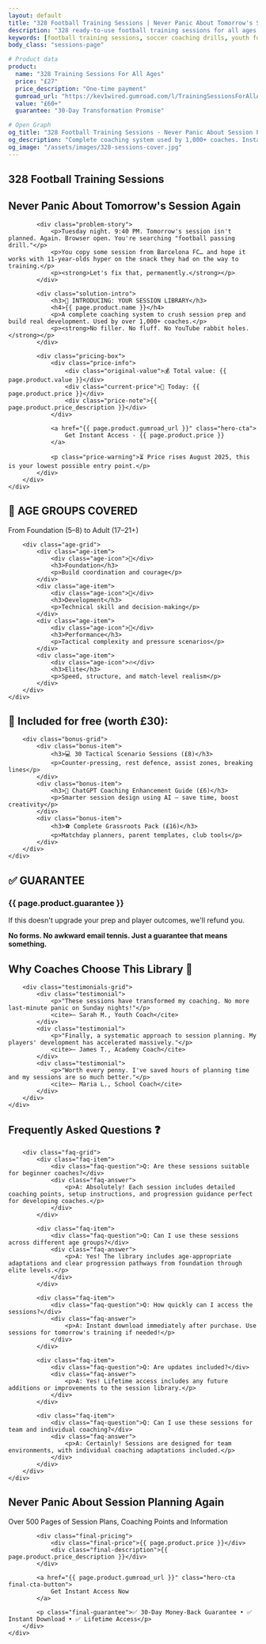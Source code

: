 ```yaml
---
layout: default
title: "328 Football Training Sessions | Never Panic About Tomorrow's Session Again"
description: "328 ready-to-use football training sessions for all ages. Complete coaching system used by 1,000+ coaches. Instant download, lifetime access."
keywords: [football training sessions, soccer coaching drills, youth football training, coaching session plans, Kevin Middleton, 360TFT]
body_class: "sessions-page"

# Product data
product:
  name: "328 Training Sessions For All Ages"
  price: "£27"
  price_description: "One-time payment"
  gumroad_url: "https://kev1wired.gumroad.com/l/TrainingSessionsForAllAges?wanted=true"
  value: "£60+"
  guarantee: "30-Day Transformation Promise"

# Open Graph
og_title: "328 Football Training Sessions - Never Panic About Session Planning Again"
og_description: "Complete coaching system used by 1,000+ coaches. Instant download, lifetime access."
og_image: "/assets/images/328-sessions-cover.jpg"
---
```


<section class="hero sessions-hero">
    <div class="container">
        <div class="hero-content">
            <h1>328 Football Training Sessions</h1>
            <h2 class="hero-subtitle">Never Panic About Tomorrow's Session Again</h2>
            
            <div class="problem-story">
                <p>Tuesday night. 9:40 PM. Tomorrow's session isn't planned. Again. Browser open. You're searching "football passing drill."</p>
                <p>You copy some session from Barcelona FC… and hope it works with 11-year-olds hyper on the snack they had on the way to training.</p>
                <p><strong>Let's fix that, permanently.</strong></p>
            </div>
            
            <div class="solution-intro">
                <h3>🧰 INTRODUCING: YOUR SESSION LIBRARY</h3>
                <h4>{{ page.product.name }}</h4>
                <p>A complete coaching system to crush session prep and build real development. Used by over 1,000+ coaches.</p>
                <p><strong>No filler. No fluff. No YouTube rabbit holes.</strong></p>
            </div>
            
            <div class="pricing-box">
                <div class="price-info">
                    <div class="original-value">💰 Total value: {{ page.product.value }}</div>
                    <div class="current-price">🤑 Today: {{ page.product.price }}</div>
                    <div class="price-note">{{ page.product.price_description }}</div>
                </div>
                
                <a href="{{ page.product.gumroad_url }}" class="hero-cta">
                    Get Instant Access - {{ page.product.price }}
                </a>
                
                <p class="price-warning">⏳ Price rises August 2025, this is your lowest possible entry point.</p>
            </div>
        </div>
    </div>
</section>

<section class="age-groups">
    <div class="container">
        <h2>🧒 AGE GROUPS COVERED</h2>
        <p class="section-subtitle">From Foundation (5–8) to Adult (17–21+)</p>
        
        <div class="age-grid">
            <div class="age-item">
                <div class="age-icon">🧱</div>
                <h3>Foundation</h3>
                <p>Build coordination and courage</p>
            </div>
            <div class="age-item">
                <div class="age-icon">🎯</div>
                <h3>Development</h3>
                <p>Technical skill and decision-making</p>
            </div>
            <div class="age-item">
                <div class="age-icon">🧠</div>
                <h3>Performance</h3>
                <p>Tactical complexity and pressure scenarios</p>
            </div>
            <div class="age-item">
                <div class="age-icon">🔥</div>
                <h3>Elite</h3>
                <p>Speed, structure, and match-level realism</p>
            </div>
        </div>
    </div>
</section>

<section class="bonus-content">
    <div class="container">
        <h2>🎁 Included for free (worth £30):</h2>
        
        <div class="bonus-grid">
            <div class="bonus-item">
                <h3>💻 30 Tactical Scenario Sessions (£8)</h3>
                <p>Counter-pressing, rest defence, assist zones, breaking lines</p>
            </div>
            <div class="bonus-item">
                <h3>🤖 ChatGPT Coaching Enhancement Guide (£6)</h3>
                <p>Smarter session design using AI – save time, boost creativity</p>
            </div>
            <div class="bonus-item">
                <h3>⚽ Complete Grassroots Pack (£16)</h3>
                <p>Matchday planners, parent templates, club tools</p>
            </div>
        </div>
    </div>
</section>

<section class="guarantee">
    <div class="container">
        <div class="guarantee-box">
            <h2>✅ GUARANTEE</h2>
            <h3>{{ page.product.guarantee }}</h3>
            <p>If this doesn't upgrade your prep and player outcomes, we'll refund you.</p>
            <p><strong>No forms. No awkward email tennis. Just a guarantee that means something.</strong></p>
        </div>
    </div>
</section>

<section class="social-proof">
    <div class="container">
        <h2>Why Coaches Choose This Library 💪</h2>
        
        <div class="testimonials-grid">
            <div class="testimonial">
                <p>"These sessions have transformed my coaching. No more last-minute panic on Sunday nights!"</p>
                <cite>— Sarah M., Youth Coach</cite>
            </div>
            <div class="testimonial">
                <p>"Finally, a systematic approach to session planning. My players' development has accelerated massively."</p>
                <cite>— James T., Academy Coach</cite>
            </div>
            <div class="testimonial">
                <p>"Worth every penny. I've saved hours of planning time and my sessions are so much better."</p>
                <cite>— Maria L., School Coach</cite>
            </div>
        </div>
    </div>
</section>

<section class="faq">
    <div class="container">
        <h2>Frequently Asked Questions ❓</h2>
        
        <div class="faq-grid">
            <div class="faq-item">
                <div class="faq-question">Q: Are these sessions suitable for beginner coaches?</div>
                <div class="faq-answer">
                    <p>A: Absolutely! Each session includes detailed coaching points, setup instructions, and progression guidance perfect for developing coaches.</p>
                </div>
            </div>
            
            <div class="faq-item">
                <div class="faq-question">Q: Can I use these sessions across different age groups?</div>
                <div class="faq-answer">
                    <p>A: Yes! The library includes age-appropriate adaptations and clear progression pathways from foundation through elite levels.</p>
                </div>
            </div>
            
            <div class="faq-item">
                <div class="faq-question">Q: How quickly can I access the sessions?</div>
                <div class="faq-answer">
                    <p>A: Instant download immediately after purchase. Use sessions for tomorrow's training if needed!</p>
                </div>
            </div>
            
            <div class="faq-item">
                <div class="faq-question">Q: Are updates included?</div>
                <div class="faq-answer">
                    <p>A: Yes! Lifetime access includes any future additions or improvements to the session library.</p>
                </div>
            </div>
            
            <div class="faq-item">
                <div class="faq-question">Q: Can I use these sessions for team and individual coaching?</div>
                <div class="faq-answer">
                    <p>A: Certainly! Sessions are designed for team environments, with individual coaching adaptations included.</p>
                </div>
            </div>
        </div>
    </div>
</section>

<section class="final-cta">
    <div class="container">
        <div class="final-cta-content">
            <h2>Never Panic About Session Planning Again</h2>
            <p class="final-value">Over 500 Pages of Session Plans, Coaching Points and Information</p>
            
            <div class="final-pricing">
                <div class="final-price">{{ page.product.price }}</div>
                <div class="final-description">{{ page.product.price_description }}</div>
            </div>
            
            <a href="{{ page.product.gumroad_url }}" class="hero-cta final-cta-button">
                Get Instant Access Now
            </a>
            
            <p class="final-guarantee">✅ 30-Day Money-Back Guarantee • ✅ Instant Download • ✅ Lifetime Access</p>
        </div>
    </div>
</section>

<!-- Schema Markup -->
<script type="application/ld+json">
{
    "@context": "https://schema.org",
    "@type": "Product",
    "name": "{{ page.product.name }}",
    "description": "{{ page.description }}",
    "brand": {
        "@type": "Brand",
        "name": "360TFT"
    },
    "offers": {
        "@type": "Offer",
        "price": "27",
        "priceCurrency": "GBP",
        "availability": "https://schema.org/InStock",
        "url": "{{ page.product.gumroad_url }}"
    },
    "creator": {
        "@type": "Person",
        "name": "Kevin Middleton",
        "jobTitle": "Football Coach"
    }
}
</script>